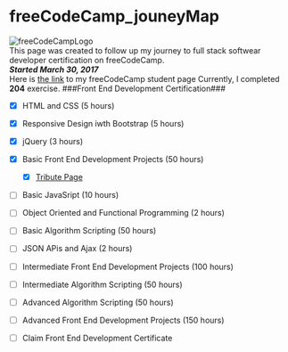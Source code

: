 # freeCodeCamp_jouneyMap 
![freeCodeCampLogo](https://softwareengineeringdaily.com/wp-content/uploads/2017/01/freecodecamp.jpeg)  
This page was created to follow up my journey to full stack softwear developer certification on freeCodeCamp.  
**_Started March 30, 2017_**  
Here is [the link](https://www.freecodecamp.com/iimperator) to my freeCodeCamp student page
Currently, I completed **204** exercise.
###Front End Development Certification###  
 - [x] HTML and CSS (5 hours)
 - [x] Responsive Design iwth Bootstrap (5 hours)
 - [x] jQuery (3 hours)
 - [x] Basic Front End Development Projects (50 hours)
   - [x] [Tribute Page](https://codepen.io/iimperator/pen/zZgZXj)
 - [ ] Basic JavaSript (10 hours)
 - [ ] Object Oriented and Functional Programming (2 hours)
 - [ ] Basic Algorithm Scripting (50 hours)
 - [ ] JSON APis and Ajax (2 hours)
 - [ ] Intermediate Front End Development Projects (100 hours)
 - [ ] Intermediate Algorithm Scripting (50 hours)
 - [ ] Advanced Algorithm Scripting (50 hours)
 - [ ] Advanced Front End Development Projects (150 hours)
 - [ ] Claim Front End Development Certificate
 
